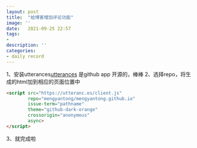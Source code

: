 ```yaml
---
layout: post
title:  "给博客增加评论功能"
image: ''
date:   2021-09-25 22:57
tags:
- 
description: ''
categories:
- daily record
---
```

1、安装utterances[utterances](https://github.com/apps/utterances) 是github app 开源的，棒棒
2、选择repo，将生成的html加到相应的页面位置中
```html
<script src="https://utteranc.es/client.js"
        repo="mengyantong/mengyantong.github.io"
        issue-term="pathname"
        theme="github-dark-orange"
        crossorigin="anonymous"
        async>
</script>
```
3、就完成啦
